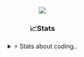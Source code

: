 <div align="center">
  
<p align="center">
  <img src="https://lanyard.cnrad.dev/api/1018290650602553364" />
</p>

### 📈Stats
<details>
    <summary> ⚡ Stats about coding.. </> </summary>
    <br/>

<!--START_SECTION:waka-->
![Code Time](http://img.shields.io/badge/Code%20Time-75%20hrs%206%20mins-blue)

![Profile Views](http://img.shields.io/badge/Profile%20Views-6-blue)

**🐱 My GitHub Data** 

> 📦 1.1 MB Used in GitHub's Storage 
 > 
> 🏆 107 Contributions in the Year 2024
 > 
> 💼 Opted to Hire
 > 
> 📜 5 Public Repositories 
 > 
> 🔑 18 Private Repositories 
 > 
**I'm an Early 🐤** 

```text
🌞 Morning                26 commits          ██░░░░░░░░░░░░░░░░░░░░░░░   06.86 % 
🌆 Daytime                181 commits         ████████████░░░░░░░░░░░░░   47.76 % 
🌃 Evening                130 commits         █████████░░░░░░░░░░░░░░░░   34.30 % 
🌙 Night                  42 commits          ███░░░░░░░░░░░░░░░░░░░░░░   11.08 % 
```
📅 **I'm Most Productive on Sunday** 

```text
Monday                   23 commits          ██░░░░░░░░░░░░░░░░░░░░░░░   06.07 % 
Tuesday                  45 commits          ███░░░░░░░░░░░░░░░░░░░░░░   11.87 % 
Wednesday                49 commits          ███░░░░░░░░░░░░░░░░░░░░░░   12.93 % 
Thursday                 57 commits          ████░░░░░░░░░░░░░░░░░░░░░   15.04 % 
Friday                   50 commits          ███░░░░░░░░░░░░░░░░░░░░░░   13.19 % 
Saturday                 66 commits          ████░░░░░░░░░░░░░░░░░░░░░   17.41 % 
Sunday                   89 commits          ██████░░░░░░░░░░░░░░░░░░░   23.48 % 
```


📊 **This Week I Spent My Time On** 

```text
🕑︎ Time Zone: Europe/Berlin

💬 Programming Languages: 
Lua                      22 hrs 25 mins      ████████████████████░░░░░   79.25 % 
INI                      2 hrs 14 mins       ██░░░░░░░░░░░░░░░░░░░░░░░   07.90 % 
Other                    1 hr 29 mins        █░░░░░░░░░░░░░░░░░░░░░░░░   05.30 % 
HTML                     55 mins             █░░░░░░░░░░░░░░░░░░░░░░░░   03.30 % 
JavaScript               42 mins             █░░░░░░░░░░░░░░░░░░░░░░░░   02.51 % 

🔥 Editors: 
VS Code                  28 hrs 18 mins      █████████████████████████   100.00 % 

🐱‍💻 Projects: 
[framework]              23 hrs 17 mins      █████████████████████░░░░   82.27 % 
server                   2 hrs 40 mins       ██░░░░░░░░░░░░░░░░░░░░░░░   09.43 % 
Unknown Project          2 hrs 19 mins       ██░░░░░░░░░░░░░░░░░░░░░░░   08.20 % 
FPlayT                   0 secs              ░░░░░░░░░░░░░░░░░░░░░░░░░   00.05 % 
constructor              0 secs              ░░░░░░░░░░░░░░░░░░░░░░░░░   00.03 % 

💻 Operating System: 
Windows                  28 hrs 18 mins      █████████████████████████   100.00 % 
```

**I Mostly Code in JavaScript** 

```text
JavaScript               7 repos             █████████░░░░░░░░░░░░░░░░   35.00 % 
Lua                      5 repos             ██████░░░░░░░░░░░░░░░░░░░   25.00 % 
Python                   3 repos             ████░░░░░░░░░░░░░░░░░░░░░   15.00 % 
TypeScript               2 repos             ██░░░░░░░░░░░░░░░░░░░░░░░   10.00 % 
HTML                     1 repo              █░░░░░░░░░░░░░░░░░░░░░░░░   05.00 % 
```




 Last Updated on 29/10/2024 03:26:23 UTC
<!--END_SECTION:waka-->
</details>

